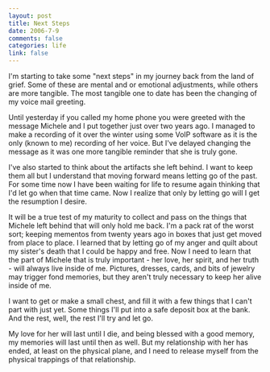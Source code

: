 ```yaml
--- 
layout: post
title: Next Steps
date: 2006-7-9
comments: false
categories: life
link: false
---
```

I'm starting to take some "next steps" in my journey back from the land of grief. Some of these are mental and or emotional adjustments, while others are more tangible. The most tangible one to date has been the changing of my voice mail greeting.

Until yesterday if you called my home phone you were greeted with the message Michele and I put together just over two years ago. I managed to make a recording of it over the winter using some VoIP software as it is the only (known to me) recording of her voice. But I've delayed changing the message as it was one more tangible reminder that she is truly gone.

I've also started to think about the artifacts she left behind. I want to keep them all but I understand that moving forward means letting go of the past. For some time now I have been waiting for life to resume again thinking that I'd let go when that time came. Now I realize that only by letting go will I get the resumption I desire.

It will be a true test of my maturity to collect and pass on the things that Michele left behind that will only hold me back. I'm a pack rat of the worst sort; keeping mementos from twenty years ago in boxes that just get moved from place to place. I learned that by letting go of my anger and quilt about my sister's death that I could be happy and free. Now I need to learn that the part of Michele that is truly important - her love, her spirit, and her truth - will always live inside of me. Pictures, dresses, cards, and bits of jewelry may trigger fond memories, but they aren't truly necessary to keep her alive inside of me.

I want to get or make a small chest, and fill it with a few things that I can't part with just yet. Some things I'll put into a safe deposit box at the bank. And the rest, well, the rest I'll try and let go.

My love for her will last until I die, and being blessed with a good memory, my memories will last until then as well. But my relationship with her has ended, at least on the physical plane, and I need to release myself from the physical trappings of that relationship.
